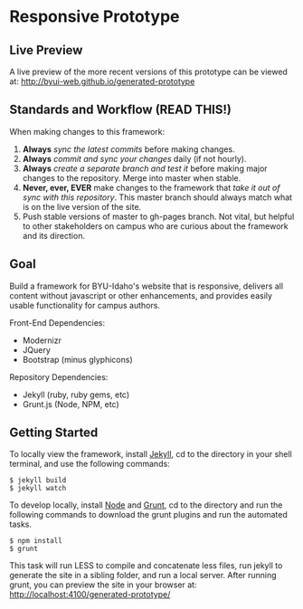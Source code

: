 Responsive Prototype
====================

## Live Preview ##

A live preview of the more recent versions of this prototype can be viewed at: <http://byui-web.github.io/generated-prototype>

## Standards and Workflow (READ THIS!) ##
When making changes to this framework:

1. **Always** _sync the latest commits_ before making changes.
2. **Always** _commit and sync your changes_ daily (if not hourly).
3. **Always** _create a separate branch and test it_ before making major changes to the repository. Merge into master when stable.
4. **Never, ever, EVER** make changes to the framework that _take it out of sync with this repository_. This master branch should always match what is on the live version of the site.
5. Push stable versions of master to gh-pages branch. Not vital, but helpful to other stakeholders on campus who are curious about the framework and its direction.

## Goal ##

Build a framework for BYU-Idaho's website that is responsive, delivers all content without javascript or other enhancements, and provides easily usable functionality for campus authors.

Front-End Dependencies:
* Modernizr
* JQuery
* Bootstrap (minus glyphicons)

Repository Dependencies:
* Jekyll (ruby, ruby gems, etc)
* Grunt.js (Node, NPM, etc)

## Getting Started ##

To locally view the framework, install [Jekyll](http://jekyllrb.com/), cd to the directory in your shell terminal, and use the following commands:
```
$ jekyll build
$ jekyll watch
```
    
To develop locally, install [Node](http://nodejs.org/download/) and [Grunt](http://gruntjs.com/getting-started), cd to the directory and run the following commands to download the grunt plugins and run the automated tasks.
```
$ npm install
$ grunt
```

This task will run LESS to compile and concatenate less files, run jekyll to generate the site in a sibling folder, and run a local server. After running grunt, you can preview the site in your browser at: <http://localhost:4100/generated-prototype/>
